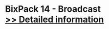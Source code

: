 # BixPack 14 - Broadcast<br />[>> Detailed information](https://secure.shareit.com/shareit/product.html?productid=300615864&affiliateid=200057808)